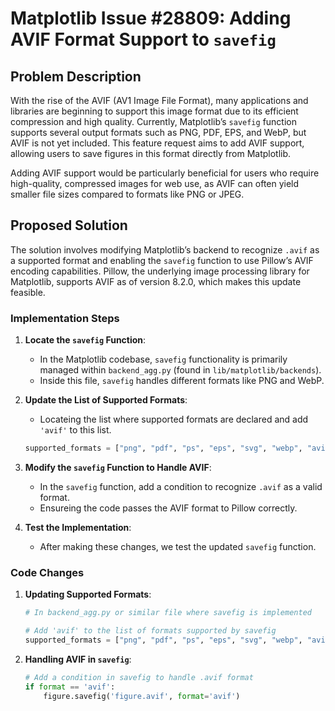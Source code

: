 
# Matplotlib Issue #28809: Adding AVIF Format Support to `savefig`

## Problem Description

With the rise of the AVIF (AV1 Image File Format), many applications and libraries are beginning to support this image format due to its efficient compression and high quality. Currently, Matplotlib’s `savefig` function supports several output formats such as PNG, PDF, EPS, and WebP, but AVIF is not yet included. This feature request aims to add AVIF support, allowing users to save figures in this format directly from Matplotlib.

Adding AVIF support would be particularly beneficial for users who require high-quality, compressed images for web use, as AVIF can often yield smaller file sizes compared to formats like PNG or JPEG.

## Proposed Solution

The solution involves modifying Matplotlib’s backend to recognize `.avif` as a supported format and enabling the `savefig` function to use Pillow’s AVIF encoding capabilities. Pillow, the underlying image processing library for Matplotlib, supports AVIF as of version 8.2.0, which makes this update feasible.

### Implementation Steps

1. **Locate the `savefig` Function**:
   - In the Matplotlib codebase, `savefig` functionality is primarily managed within `backend_agg.py` (found in `lib/matplotlib/backends`).
   - Inside this file, `savefig` handles different formats like PNG and WebP.

2. **Update the List of Supported Formats**:
   - Locateing the list where supported formats are declared and add `'avif'` to this list.

   ```python
   supported_formats = ["png", "pdf", "ps", "eps", "svg", "webp", "avif"]
   ```

3. **Modify the `savefig` Function to Handle AVIF**:
   - In the `savefig` function, add a condition to recognize `.avif` as a valid format.
   - Ensureing the code passes the AVIF format to Pillow correctly.

4. **Test the Implementation**:
   - After making these changes, we test the updated `savefig` function.

### Code Changes

1. **Updating Supported Formats**:

   ```python
   # In backend_agg.py or similar file where savefig is implemented

   # Add 'avif' to the list of formats supported by savefig
   supported_formats = ["png", "pdf", "ps", "eps", "svg", "webp", "avif"]
   ```

2. **Handling AVIF in `savefig`**:

   ```python
   # Add a condition in savefig to handle .avif format
   if format == 'avif':
       figure.savefig('figure.avif', format='avif')
   ```


